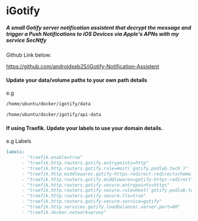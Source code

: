 # iGotify

##### A small Gotify server notification assistent that decrypt the message and trigger a Push Notifications to iOS Devices via Apple's APNs with my service SecNtfy

Github Link below:

https://github.com/androidseb25/iGotify-Notification-Assistent

#### Update your data/volume paths to your own path details

e.g

```markdown
/home/ubuntu/docker/igotify/data
```
```markdown
/home/ubuntu/docker/igotify/api-data
```

#### If using Traefik. Update your labels to use your domain details.

e.g Labels

```markdown
labels:
      - "traefik.enable=true"
      - "traefik.http.routers.gotify.entrypoints=http"
      - "traefik.http.routers.gotify.rule=Host(`gotify.podlab.tech`)"
      - "traefik.http.middlewares.gotify-https-redirect.redirectscheme.scheme=https"
      - "traefik.http.routers.gotify.middlewares=gotify-https-redirect"
      - "traefik.http.routers.gotify-secure.entrypoints=https"
      - "traefik.http.routers.gotify-secure.rule=Host(`gotify.podlab.tech`)"
      - "traefik.http.routers.gotify-secure.tls=true"
      - "traefik.http.routers.gotify-secure.service=gotify"
      - "traefik.http.services.gotify.loadbalancer.server.port=80"
      - "traefik.docker.network=proxy"
```